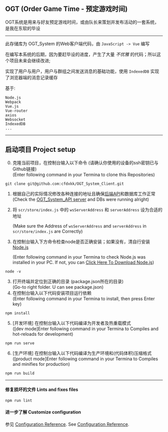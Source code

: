 ## OGT (Order Game Time - 预定游戏时间)
OGT系统是用来与好友预定游戏时间，或由队长来策划并发布活动的一套系统，是我在东软的毕设
***
此存储库为 OGT_System 的Web客户端代码，由 `JavaScript -> Vue` 编写

在编写本系统的后期，因为要赶毕设的进度，产生了大量 _不优雅_ 的代码；所以这个项目未来会继续改进;

实现了用户与用户，用户与群组之间发送消息的基础功能，使用 `IndexedDB` 实现了浏览器端的消息记录缓存

基于:
```
Node.js
Webpack
Vue.js
Vue-router
axios
Websocket
IndexedDB
...
```
***
## 启动项目 Project setup
0. 克隆当前项目，在控制台输入以下命令 (请确认你使用的设备的ssh密钥已与Github链接)</br>
   (Enter following command in your Termina to clone this Repositories)
```
git clone git@github.com:cfdxkk/OGT_System_Client.git
```
1. 根据自己的实际情况修改各种连接的地址且确保[后端API](https://github.com/cfdxkk/OGT_System_API "OGT_System_API")和数据库工作正常</br>
   (Check the [OGT_System_API server](https://github.com/cfdxkk/OGT_System_API "OGT_System_API") and DBs were running alright)
2. 将 `scr/store/index.js` 中的 `wsServerAddress` 和 `serverAddress` 设为合适的地址

   (Make sure the Address of `wsServerAddress` and `serverAddress` in `scr/store/index.js` are Correctly)
3. 在控制台输入下方命令检查node是否正确安装；如果没有，清自行安装 [Node.js](https://nodejs.org/en/)

   (Enter following command in your Termina to check Node.js was installed in your PC. If not, you can [Click Here To Download Node.js](https://nodejs.org/en/))
```
node -v
```
3. 打开终端并定位到正确的目录 (package.json所在的目录)</br>
   (Go-to right folder. U can see package.json)
4. 在控制台输入以下代码安装项目运行依赖</br>
   (Enter following command in your Termina to install, then press Enter key)
```
npm install
```
5. [开发环境] 在控制台输入以下代码编译为开发者及热重载模式</br>
   ([dev mode]Enter following command in your Termina to Compiles and hot-reloads for development)
```
npm run serve
```
6. [生产环境] 在控制台输入以下代码编译为生产环境和(代码体积)压缩格式</br>
   ([product mode]Enter following command in your Termina to Compiles and minifies for production)
```
npm run build
```
***
#### 修复损坏的文件 Lints and fixes files
```
npm run lint
```

#### 进一步了解 Customize configuration
参见 [Configuration Reference](https://cli.vuejs.org/config/).
See [Configuration Reference](https://cli.vuejs.org/config/).
